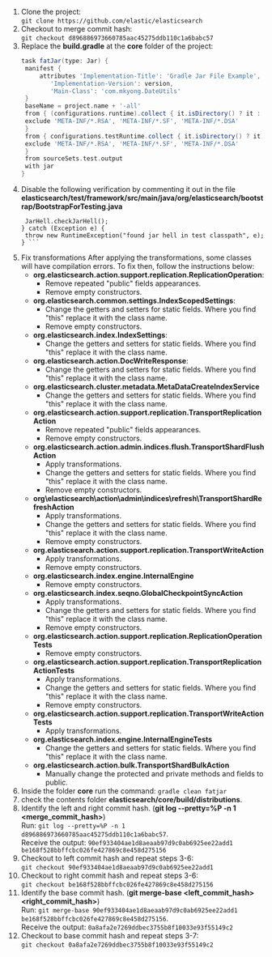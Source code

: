1. Clone the project:  
   `git clone https://github.com/elastic/elasticsearch`
2. Checkout to merge commit hash:  
   `git checkout d896886973660785aac45275ddb110c1a6babc57`
3. Replace the **build.gradle** at the **core** folder of the project:
   ```gradle 
   task fatJar(type: Jar) {
    manifest {
        attributes 'Implementation-Title': 'Gradle Jar File Example',  
           'Implementation-Version': version,
           'Main-Class': 'com.mkyong.DateUtils'
    }
    baseName = project.name + '-all'
    from { (configurations.runtime).collect { it.isDirectory() ? it : zipTree(it) } } {
    exclude 'META-INF/*.RSA', 'META-INF/*.SF', 'META-INF/*.DSA'
    }
    from { configurations.testRuntime.collect { it.isDirectory() ? it : zipTree(it) } } {
    exclude 'META-INF/*.RSA', 'META-INF/*.SF', 'META-INF/*.DSA'
    }
    from sourceSets.test.output
    with jar
   }
4. Disable the following verification by commenting it out in the file **elasticsearch/test/framework/src/main/java/org/elasticsearch/bootstrap/BootstrapForTesting.java**
   ```try {
    JarHell.checkJarHell();
   } catch (Exception e) {
    throw new RuntimeException("found jar hell in test classpath", e);
   } ```
5. Fix transformations
   After applying the transformations, some classes will have compilation errors. To fix then, follow the instructions below:
    - **org.elasticsearch.action.support.replication.ReplicationOperation**:
        - Remove repeated "public" fields appearances.
        - Remove empty constructors.
    - **org.elasticsearch.common.settings.IndexScopedSettings**:
        - Change the getters and setters for static fields. Where you find "this" replace it with the class name.
        - Remove empty constructors.
    - **org.elasticsearch.index.IndexSettings**:
        - Change the getters and setters for static fields. Where you find "this" replace it with the class name.
    - **org.elasticsearch.action.DocWriteResponse**:
        - Change the getters and setters for static fields. Where you find "this" replace it with the class name.
    - **org.elasticsearch.cluster.metadata.MetaDataCreateIndexService**
        - Change the getters and setters for static fields. Where you find "this" replace it with the class name.
    - **org.elasticsearch.action.support.replication.TransportReplicationAction**
        - Remove repeated "public" fields appearances.
        - Remove empty constructors.
    - **org.elasticsearch.action.admin.indices.flush.TransportShardFlushAction**
        - Apply transformations.
        - Change the getters and setters for static fields. Where you find "this" replace it with the class name.
        - Remove empty constructors.
    - **org\elasticsearch\action\admin\indices\refresh\TransportShardRefreshAction**
        - Apply transformations.
        - Change the getters and setters for static fields. Where you find "this" replace it with the class name.
        - Remove empty constructors.
    - **org.elasticsearch.action.support.replication.TransportWriteAction**
        - Apply transformations.
        - Remove empty constructors.
    - **org.elasticsearch.index.engine.InternalEngine**
        - Remove empty constructors.
    - **org.elasticsearch.index.seqno.GlobalCheckpointSyncAction**
        - Apply transformations.
        - Change the getters and setters for static fields. Where you find "this" replace it with the class name.
        - Remove empty constructors.
    - **org.elasticsearch.action.support.replication.ReplicationOperationTests**
        - Remove empty constructors.
    - **org.elasticsearch.action.support.replication.TransportReplicationActionTests**
        - Apply transformations.
        - Change the getters and setters for static fields. Where you find "this" replace it with the class name.
        - Remove empty constructors.
    - **org.elasticsearch.action.support.replication.TransportWriteActionTests**
        - Apply transformations.
    - **org.elasticsearch.index.engine.InternalEngineTests**
        - Change the getters and setters for static fields. Where you find "this" replace it with the class name.
    - **org.elasticsearch.action.bulk.TransportShardBulkAction**
        - Manually change the protected and private methods and fields to public.               
6. Inside the folder **core** run the command:
   `gradle clean fatjar`
7. check the contents folder **elasticsearch/core/build/distributions**.
8. Identify the left and right commit hash. (**git log --pretty=%P -n 1 <merge_commit_hash>**)  
   Run: `git log --pretty=%P -n 1 d896886973660785aac45275ddb110c1a6babc57`.  
   Receive the output: `90ef933404ae1d8aeaab97d9c0ab6925ee22add1 be168f528bbffcbc026fe427869c8e458d275156`
9. Checkout to left commit hash and repeat steps 3-6:  
   `git checkout 90ef933404ae1d8aeaab97d9c0ab6925ee22add1`
10. Checkout to right commit hash and repeat steps 3-6:  
   `git checkout be168f528bbffcbc026fe427869c8e458d275156`
11. Identify the base commit hash. (**git merge-base <left_commit_hash> <right_commit_hash>**)  
   Run: `git merge-base 90ef933404ae1d8aeaab97d9c0ab6925ee22add1 be168f528bbffcbc026fe427869c8e458d275156`.  
   Receive the output: `0a8afa2e7269ddbec3755b8f10033e93f55149c2`
12. Checkout to base commit hash and repeat steps 3-7:  
    `git checkout 0a8afa2e7269ddbec3755b8f10033e93f55149c2`
